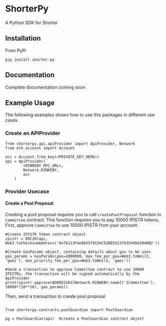 # ShorterPy
A Python SDK for Shorter

## Installation

From PyPi

```
pip install shorter-py
```

## Documentation

Complete documentation coming soon

## Example Usage

The following examples shows how to use this packages in different use cases

### Create an APIProvider

```
from shorterpy.api.apiProvider import ApiProvider, Network
from eth_account import Account

acc = Account.from_key(<PRIVATE_KEY_HERE>)
api = ApiProvider(
        <RINKEBY_RPC_URL>, 
        Network.RINKEBY,
        acc
    )

```

### Provider Usecase

#### Create a Pool Proposal

Creating a pool proposal requires you to call `createPoolProposal` function in `Committee` contract. This function requires you to pay 10000 IPISTR tokens.
First, approve `Committee` to use 10000 IPISTR from your account:

```
#Create IPISTR Token contract object
ipistr = ERC20(api, Web3.toChecksumAddress('0x7b113F4e8b55f812eC52B83313f6354364204DB2'))

#Create GasParams object, containing details about gas to be uses
gas_params = GasParams(gas=1000000, max_fee_per_gas=Web3.toWei(2, 'gwei'), max_priority_fee_per_gas=Web3.toWei(2, 'gwei'))

#Send a transaction to approve Committee contract to use 10000 IPISTRs, the transaction will be signed automatically by the ApiProvider
print(ipistr.approve(ADDRESSES[Network.RINKEBY.name]['ICommittee'], 10000*(10**18), gas_params))

```

Then, send a transaction to create pool proposal

```

```

```
from shorterpy.contracts.poolGuardian import PoolGuardian

pg = PoolGuardian(api)  #create a PoolGuardian contract object

```
